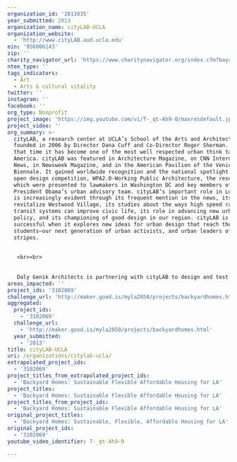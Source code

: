 ```yaml
---
organization_id: '2013035'
year_submitted: 2013
organization_name: cityLAB-UCLA
organization_website:
  - 'http://www.cityLAB.aud.ucla.edu'
ein: '956006143'
zip: ''
charity_navigator_url: 'https://www.charitynavigator.org/index.cfm?bay=search.profile&ein=956006143'
ntee_type: ''
tags_indicators:
  - Art
  - Arts & cultural vitality
twitter: ''
instagram: ''
facebook: ''
org_type: Nonprofit
project_image: 'https://img.youtube.com/vi/T-_qt-Ah9-0/maxresdefault.jpg'
project_video: ''
org_summary: >-
  cityLAB, a research center at UCLA’s School of the Arts and Architecture, was
  founded in 2006 by Director Dana Cuff and Co-Director Roger Sherman. Since
  that time it has become one of the most well respected urban think tanks in
  America. cityLAB was featured in Architecture Magazine, on CNN International
  News, in Newsweek Magazine, and in the American Pavilion of the Venice
  Biennale. It gained worldwide recognition and the national spotlight with its
  open design competition, WPA2.0-Working Public Architecture, the results of
  which were presented to lawmakers in Washington DC and key members of
  President Obama’s urban advisory team. cityLAB’s important role in Los Angeles
  is increasingly evident through its frequent mention in the news, its work to
  revitalize Westwood Village, its studies about the ways high speed rail and
  transit systems can improve civic life, its role in advancing new urban
  policy, and its championing of good design in our region. cityLAB is
  successful when it explores new ideas for urban design that reach the public,
  students—our next generation of urban activists, and urban leaders of all
  stripes.
   
   
   <br><br>
   
   
   Daly Genik Architects is partnering with cityLAB to design and test the Backyard Homes prototype. Daly Genik, founded in 1990, is an award-winning design practice with a focus on craft, construction systems, and material research. The firm’s work highlights the interrelationship of research and fabrication, sustainability and livability, utility and form. Firm Principal Kevin Daly has designed some of the area’s most outstanding affordable housing for the Santa Monica Community Corporation, as well as widely recognized technological innovations that serve environmental goals, such as a model daylighting system at Art Center’s Pasadena campus.
areas_impacted: ''
project_ids: '3102069'
challenge_url: 'http://maker.good.is/myla2050/projects/backyardhomes.html'
aggregated:
  project_ids:
    - '3102069'
  challenge_url:
    - 'http://maker.good.is/myla2050/projects/backyardhomes.html'
  year_submitted:
    - '2013'
title: cityLAB-UCLA
uri: /organizations/citylab-ucla/
extrapolated_project_ids:
  - '3102069'
project_titles_from_extrapolated_project_ids:
  - 'Backyard Homes: Sustainable Flexible Affordable Housing for LA'
project_titles:
  - 'Backyard Homes: Sustainable Flexible Affordable Housing for LA'
project_titles_from_project_ids:
  - 'Backyard Homes: Sustainable Flexible Affordable Housing for LA'
original_project_titles:
  - 'Backyard Homes: Sustainable, Flexible, Affordable Housing for LA'
original_project_ids:
  - '3102069'
youtube_video_identifier: T-_qt-Ah9-0

---
```

